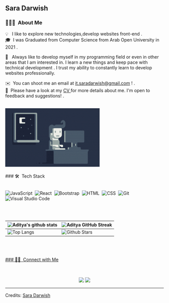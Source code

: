 <!-- ![Aditya Vikram Singh Banner]()
 -->
 
<h2> Sara  Darwish </h2>

<!-- ## 👋 &nbsp;Hey there! I'm Aditya -->

### 👨🏻‍💻 &nbsp;About Me

💡 &nbsp; I like to explore new technologies,develop websites front-end .\
🎓&nbsp; I was Graduated from Computer Science from Arab Open University in 2021 .



🌱 &nbsp; Always like to develop myself in my programming field or even in other areas that I am interested in. I learn a new things and keep pace with technical development . I trust my ability to constantly learn to develop websites professionally.  

<!-- 🌱 &nbsp;I'm on track for learning more about Artificial Intelligence, React, and DB .\ -->
<!-- ✍️ &nbsp;In my spare time,I pursue front end web design, foreign language learning and photography as hobbies'side business' . <br> -->
✉️ &nbsp;You can shoot me an email at it.saradarwish@gmail.com ! .\
📄 &nbsp;Please have a look at my <a href="https://drive.google.com/drive/folders/1zQt65jfzAZssInRAtfJPdgDKTsAl2Zrf?usp=sharing"> CV </a>
for more details about me. I'm open to feedback and suggestions! .

<br>
<img alt="sara" src="https://raw.githubusercontent.com/AVS1508/AVS1508/master/assets/Night-Coding.gif" > 
<br>
<br>
### 🛠 &nbsp;Tech Stack
<br><br>

![JavaScript](https://img.shields.io/badge/-JavaScript-05122A?style=flat&logo=javascript)&nbsp;
![React](https://img.shields.io/badge/-React-05122A?style=flat&logo=react)&nbsp;
![Bootstrap](https://img.shields.io/badge/-Bootstrap-05122A?style=flat&logo=bootstrap&logoColor=563D7C)&nbsp;
![HTML](https://img.shields.io/badge/-HTML-05122A?style=flat&logo=HTML5)&nbsp;
![CSS](https://img.shields.io/badge/-CSS-05122A?style=flat&logo=CSS3&logoColor=1572B6)&nbsp;
![Git](https://img.shields.io/badge/-Git-05122A?style=flat&logo=git)&nbsp;
![Visual Studio Code](https://img.shields.io/badge/-Visual%20Studio%20Code-05122A?style=flat&logo=visual-studio-code&logoColor=007ACC)&nbsp;
<br>
<br>

<p align="center">
<a href="https://github.com/SaraDrwish">
<br>
 
| ![Aditya's github stats](https://github-readme-stats.vercel.app/api?username=SaraDrwish&show_icons=true&theme=tokyonight) | ![Aditya GitHub Streak](https://github-readme-streak-stats.herokuapp.com/?user=SaraDrwish&theme=tokyonight) |
| --- | --- |
| ![Top Langs](https://github-readme-stats.vercel.app/api/top-langs/?username=SaraDrwish&theme=tokyonight) | ![Github Stars](https://github-readme-stats.vercel.app/api?username=SaraDrwish&show_icons=true&locale=en&count_private=true&hide_rank=true&custom_title=My%20GitHub%20Stats&disable_animations=true&theme=tokyonight) |


<br>


<br>
<br>
### 🤝🏻 &nbsp;Connect with Me
<br>
<br>
<p align="center">
   <br>
<a href="https://www.linkedin.com/in/sara-darwish-921341178/"><img src="https://img.shields.io/badge/-sara-0077B5?style=flat&logo=Linkedin&logoColor=white"/></a>
<a href="mailto:it.saradarwish@gmail.com"><img src="https://img.shields.io/badge/-it.saradarwish-D14836?style=flat&logo=Gmail&logoColor=white"/></a>
 </p>

-----
Credits: [ Sara Darwish ](https://github.com/SaraDrwish)

 
